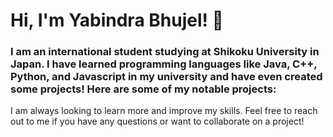 # Hi, I'm Yabindra Bhujel! 👋
### I am an international student studying at Shikoku University in Japan. I have learned programming languages like Java, C++, Python, and Javascript in my university and have even created some projects! Here are some of my notable projects:


I am always looking to learn more and improve my skills. Feel free to reach out to me if you have any questions or want to collaborate on a project!
